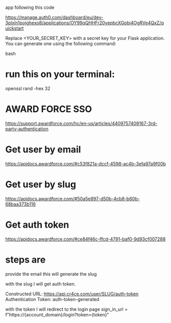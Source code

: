 app following this code

https://manage.auth0.com/dashboard/eu/dev-3plxln1pojghexo8/applications/OY99qQHHFr20yepbcXGobi4OgRVe4QxZ/quickstart


Replace <YOUR_SECRET_KEY> with a secret key for your Flask application. You can generate one using the following command:


bash
 
#  run this on your terminal:


openssl rand -hex 32



# AWARD FORCE SSO

https://support.awardforce.com/hc/en-us/articles/4409757409167-3rd-party-authentication


# Get user by email

https://apidocs.awardforce.com/#c53f821a-dccf-4598-ac4b-3efa97a9f00b


# Get user by slug

https://apidocs.awardforce.com/#50a5e897-d50b-4cb8-b60b-68baa373b116

# Get auth token

https://apidocs.awardforce.com/#ce84f46c-ffcd-4791-baf0-9d93cf007288


# steps are

provide the email this will generate the slug

with the slug I will get auth token.

Constructed URL: https://api.cr4ce.com/user/SLUG/auth-token
Authentication Token: auth-token-generated

with the token I will redirect to the login page 
sign_in_url = f"https://{account_domain}/login?token={token}"
